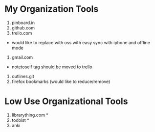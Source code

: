 # My Organization Tools

1. pinboard.in
1. github.com
1. trello.com
  - would like to replace with oss with easy sync with iphone and offline mode
1. gmail.com
  - notetoself tag should be moved to trello
1. outlines.git
1. firefox bookmarks (would like to reduce/remove)


# Low Use Organizational Tools

1. librarything.com *
1. todoist *
1. anki


